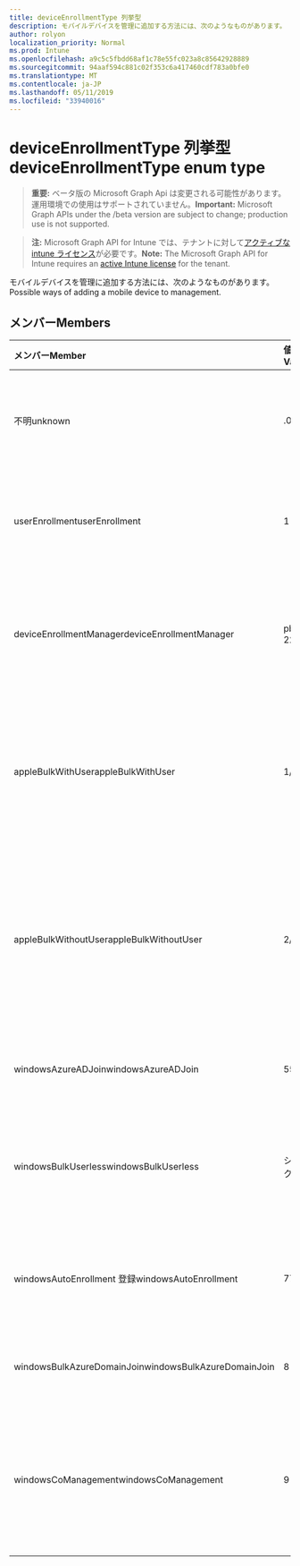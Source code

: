 ```yaml
---
title: deviceEnrollmentType 列挙型
description: モバイルデバイスを管理に追加する方法には、次のようなものがあります。
author: rolyon
localization_priority: Normal
ms.prod: Intune
ms.openlocfilehash: a9c5c5fbdd68af1c78e55fc023a8c85642928889
ms.sourcegitcommit: 94aaf594c881c02f353c6a417460cdf783a0bfe0
ms.translationtype: MT
ms.contentlocale: ja-JP
ms.lasthandoff: 05/11/2019
ms.locfileid: "33940016"
---
```

# <a name="deviceenrollmenttype-enum-type"></a><span data-ttu-id="43334-103">deviceEnrollmentType 列挙型</span><span class="sxs-lookup"><span data-stu-id="43334-103">deviceEnrollmentType enum type</span></span>

> <span data-ttu-id="43334-104">**重要:** ベータ版の Microsoft Graph Api は変更される可能性があります。運用環境での使用はサポートされていません。</span><span class="sxs-lookup"><span data-stu-id="43334-104">**Important:** Microsoft Graph APIs under the /beta version are subject to change; production use is not supported.</span></span>

> <span data-ttu-id="43334-105">**注:** Microsoft Graph API for Intune では、テナントに対して[アクティブな intune ライセンス](https://go.microsoft.com/fwlink/?linkid=839381)が必要です。</span><span class="sxs-lookup"><span data-stu-id="43334-105">**Note:** The Microsoft Graph API for Intune requires an [active Intune license](https://go.microsoft.com/fwlink/?linkid=839381) for the tenant.</span></span>

<span data-ttu-id="43334-106">モバイルデバイスを管理に追加する方法には、次のようなものがあります。</span><span class="sxs-lookup"><span data-stu-id="43334-106">Possible ways of adding a mobile device to management.</span></span>

## <a name="members"></a><span data-ttu-id="43334-107">メンバー</span><span class="sxs-lookup"><span data-stu-id="43334-107">Members</span></span>
|<span data-ttu-id="43334-108">メンバー</span><span class="sxs-lookup"><span data-stu-id="43334-108">Member</span></span>|<span data-ttu-id="43334-109">値</span><span class="sxs-lookup"><span data-stu-id="43334-109">Value</span></span>|<span data-ttu-id="43334-110">説明</span><span class="sxs-lookup"><span data-stu-id="43334-110">Description</span></span>|
|:---|:---|:---|
|<span data-ttu-id="43334-111">不明</span><span class="sxs-lookup"><span data-stu-id="43334-111">unknown</span></span>|<span data-ttu-id="43334-112">.0</span><span class="sxs-lookup"><span data-stu-id="43334-112">0</span></span>|<span data-ttu-id="43334-113">既定値。登録の種類は収集されませんでした。</span><span class="sxs-lookup"><span data-stu-id="43334-113">Default value, enrollment type was not collected.</span></span>|
|<span data-ttu-id="43334-114">userEnrollment</span><span class="sxs-lookup"><span data-stu-id="43334-114">userEnrollment</span></span>|<span data-ttu-id="43334-115">1-d</span><span class="sxs-lookup"><span data-stu-id="43334-115">1</span></span>|<span data-ttu-id="43334-116">BYOD channel 経由のユーザー主導型の登録。</span><span class="sxs-lookup"><span data-stu-id="43334-116">User driven enrollment through BYOD channel.</span></span>|
|<span data-ttu-id="43334-117">deviceEnrollmentManager</span><span class="sxs-lookup"><span data-stu-id="43334-117">deviceEnrollmentManager</span></span>|<span data-ttu-id="43334-118">pbm-2</span><span class="sxs-lookup"><span data-stu-id="43334-118">2</span></span>|<span data-ttu-id="43334-119">デバイス登録マネージャーアカウントを使用したユーザー登録。</span><span class="sxs-lookup"><span data-stu-id="43334-119">User enrollment with a device enrollment manager account.</span></span>|
|<span data-ttu-id="43334-120">appleBulkWithUser</span><span class="sxs-lookup"><span data-stu-id="43334-120">appleBulkWithUser</span></span>|<span data-ttu-id="43334-121">1/3</span><span class="sxs-lookup"><span data-stu-id="43334-121">3</span></span>|<span data-ttu-id="43334-122">ユーザーチャレンジを使用した Apple 一括登録。</span><span class="sxs-lookup"><span data-stu-id="43334-122">Apple bulk enrollment with user challenge.</span></span> <span data-ttu-id="43334-123">(DEP、Apple Configurator)</span><span class="sxs-lookup"><span data-stu-id="43334-123">(DEP, Apple Configurator)</span></span>|
|<span data-ttu-id="43334-124">appleBulkWithoutUser</span><span class="sxs-lookup"><span data-stu-id="43334-124">appleBulkWithoutUser</span></span>|<span data-ttu-id="43334-125">2/4</span><span class="sxs-lookup"><span data-stu-id="43334-125">4</span></span>|<span data-ttu-id="43334-126">ユーザーチャレンジなしの Apple 一括登録。</span><span class="sxs-lookup"><span data-stu-id="43334-126">Apple bulk enrollment without user challenge.</span></span> <span data-ttu-id="43334-127">(DEP、Apple Configurator、モバイル構成)</span><span class="sxs-lookup"><span data-stu-id="43334-127">(DEP, Apple Configurator, Mobile Config)</span></span>|
|<span data-ttu-id="43334-128">windowsAzureADJoin</span><span class="sxs-lookup"><span data-stu-id="43334-128">windowsAzureADJoin</span></span>|<span data-ttu-id="43334-129">5</span><span class="sxs-lookup"><span data-stu-id="43334-129">5</span></span>|<span data-ttu-id="43334-130">Windows 10 Azure AD Join。</span><span class="sxs-lookup"><span data-stu-id="43334-130">Windows 10 Azure AD Join.</span></span>|
|<span data-ttu-id="43334-131">windowsBulkUserless</span><span class="sxs-lookup"><span data-stu-id="43334-131">windowsBulkUserless</span></span>|<span data-ttu-id="43334-132">シックス</span><span class="sxs-lookup"><span data-stu-id="43334-132">6</span></span>|<span data-ttu-id="43334-133">Windows 10 証明書を使用した ICD による一括登録。</span><span class="sxs-lookup"><span data-stu-id="43334-133">Windows 10 Bulk enrollment through ICD with certificate.</span></span>|
|<span data-ttu-id="43334-134">windowsAutoEnrollment 登録</span><span class="sxs-lookup"><span data-stu-id="43334-134">windowsAutoEnrollment</span></span>|<span data-ttu-id="43334-135">7</span><span class="sxs-lookup"><span data-stu-id="43334-135">7</span></span>|<span data-ttu-id="43334-136">Windows 10 の自動登録。</span><span class="sxs-lookup"><span data-stu-id="43334-136">Windows 10 automatic enrollment.</span></span> <span data-ttu-id="43334-137">(作業アカウントの追加)</span><span class="sxs-lookup"><span data-stu-id="43334-137">(Add work account)</span></span>|
|<span data-ttu-id="43334-138">windowsBulkAzureDomainJoin</span><span class="sxs-lookup"><span data-stu-id="43334-138">windowsBulkAzureDomainJoin</span></span>|<span data-ttu-id="43334-139">8 </span><span class="sxs-lookup"><span data-stu-id="43334-139">8</span></span>|<span data-ttu-id="43334-140">Windows 10 一括 Azure AD Join。</span><span class="sxs-lookup"><span data-stu-id="43334-140">Windows 10 bulk Azure AD Join.</span></span>|
|<span data-ttu-id="43334-141">windowsCoManagement</span><span class="sxs-lookup"><span data-stu-id="43334-141">windowsCoManagement</span></span>|<span data-ttu-id="43334-142">9 </span><span class="sxs-lookup"><span data-stu-id="43334-142">9</span></span>|<span data-ttu-id="43334-143">Windows 10 の共同管理は、自動操縦またはグループポリシーによって開始されます。</span><span class="sxs-lookup"><span data-stu-id="43334-143">Windows 10 Co-Management triggered by AutoPilot or Group Policy.</span></span>|




